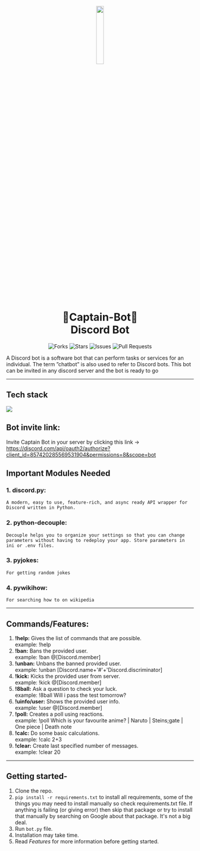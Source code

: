 
<p align="center">
  <img width="20%" height="20%" src="https://user-images.githubusercontent.com/66346161/123515458-16826100-d6b5-11eb-8d41-f02bf6281c0c.png"/>
</p>
<h1 align="center"> 🤖Captain-Bot🤖 <br> Discord Bot </h1>
<div align="center">

![Forks](https://img.shields.io/github/forks/anotherwebguy/Captain-Bot)
![Stars](https://img.shields.io/github/stars/anotherwebguy/Captain-Bot)
![Issues](https://img.shields.io/github/issues/anotherwebguy/Captain-Bot)
![Pull Requests](https://img.shields.io/github/issues-pr/anotherwebguy/Captain-Bot?) 

</div>

A Discord bot is a software bot that can perform tasks or services for an individual. The term ”chatbot” is also used to refer to Discord bots.
This bot can be invited in any discord server and the bot is ready to go

----
## Tech stack

<img src="https://img.shields.io/badge/python-%230175C2.svg?&style=for-the-badge&logo=python&logoColor=white"/>


## Bot invite link:
 Invite Captain Bot in your server by clicking this link ->
   https://discord.com/api/oauth2/authorize?client_id=857420285569531904&permissions=8&scope=bot


## Important Modules Needed
### 1. discord.py:
    A modern, easy to use, feature-rich, and async ready API wrapper for Discord written in Python.
### 2. python-decouple:
    Decouple helps you to organize your settings so that you can change parameters without having to redeploy your app. Store parameters in ini or .env files.
### 3. pyjokes:
    For getting random jokes
### 4. pywikihow:
    For searching how to on wikipedia

----

## Commands/Features:
  1. <b>!help:</b> Gives the list of commands that are possible.<br>
      example: !help
  2. <b>!ban:</b> Bans the provided user.<br>
      example: !ban @[Discord.member]
  3. <b>!unban:</b> Unbans the banned provided user.<br>
      example: !unban [Discord.name+'#'+'Discord.discriminator]
  4. <b>!kick:</b> Kicks the provided user from server.<br>
      example: !kick @[Discord.member]
  5. <b>!8ball:</b> Ask a question to check your luck.<br>
      example: !8ball Will i pass the test tomorrow?
  6. <b>!uinfo/user:</b> Shows the provided user info.<br>
      example: !user @[Discord.member]
  7. <b>!poll:</b> Creates a poll using reactions.
      <br>example: !poll Which is your favourite anime? | Naruto | Steins;gate | One piece | Death note
  8. <b>!calc:</b> Do some basic calculations.<br>
      example: !calc 2+3
  9. <b>!clear:</b> Create last specified number of messages.<br>
      example: !clear 20

----

## Getting started-
1. Clone the repo.
2. `pip install -r requirements.txt` to install all requirements, some of the things you may need to install manually so check requirements.txt file.
If anything is failing (or giving error) then skip that package or try to install that manually by searching on Google about that package. It's not a big deal.
3. Run `bot.py` file.
4. Installation may take time.
5. Read *Features* for more information before getting started.
